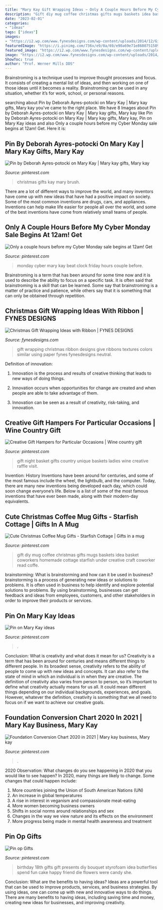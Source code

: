 ```yaml
---
title: "Mary Kay Gift Wrapping Ideas ~ Only A Couple Hours Before My Cyber Monday Sale Begins At 12am! Get"
description: "Gift diy mug coffee christmas gifts mugs baskets idea basket coworkers homemade cottage starfish under creative craft coworker read coffe"
date: "2023-02-01"
categories:
- "ideas"
tags: ["ideas"]
images:
- "https://i2.wp.com/www.fynesdesigns.com/wp-content/uploads/2014/12/Gift-wrapping-neutral-red.jpg?resize=700%2C1004"
featuredImage: "https://i.pinimg.com/736x/e9/0a/69/e90a69e71e868075158926f1c1447aea.jpg"
featured_image: "https://i2.wp.com/www.fynesdesigns.com/wp-content/uploads/2014/12/Gift-wrapping-neutral-red.jpg?resize=700%2C1004"
image: "https://i2.wp.com/www.fynesdesigns.com/wp-content/uploads/2014/12/Gift-wrapping-neutral-red.jpg?resize=700%2C1004"
ShowToc: true
author: "Prof. Werner Mills DDS"
---
```



Brainstroming is a technique used to improve thought processes and focus. It consists of creating a mental list of ideas, and then working on one of those ideas until it becomes a reality. Brainstroming can be used in any situation, whether it’s for work, school, or personal reasons.

	

		
searching about Pin by Deborah Ayres-potocki on Mary Kay | Mary kay gifts, Mary kay you've came to the right place. We have 8 Images about Pin by Deborah Ayres-potocki on Mary Kay | Mary kay gifts, Mary kay like Pin by Deborah Ayres-potocki on Mary Kay | Mary kay gifts, Mary kay, Pin on Mary Kay ideas and also Only a couple hours before my Cyber Monday sale begins at 12am! Get. Here it is:
		
    
## Pin By Deborah Ayres-potocki On Mary Kay | Mary Kay Gifts, Mary Kay

<img loading=lazy src="https://i.pinimg.com/originals/44/20/4d/44204d940d1cb98387e01d4cbf044d20.png" onerror="this.onerror=null;this.src='https://tse2.mm.bing.net/th?id=OIP.YL1K5rhnAM9zLW-qzpsTIQHaNL&amp;pid=15.1';" alt="Pin by Deborah Ayres-potocki on Mary Kay | Mary kay gifts, Mary kay">

_Source: pinterest.com_

>christmas gifts kay mary brush. 

	

There are a lot of different ways to improve the world, and many inventors have come up with new ideas that have had a positive impact on society. Some of the most common inventions are drugs, cars, and appliances. Inventions can help make life easier for people all over the world, and some of the best inventions have come from relatively small teams of people.

    
## Only A Couple Hours Before My Cyber Monday Sale Begins At 12am! Get

<img loading=lazy src="https://s-media-cache-ak0.pinimg.com/736x/8b/ab/54/8bab541831047ceaedd39173ce54130e.jpg" onerror="this.onerror=null;this.src='https://tse4.mm.bing.net/th?id=OIP.0slOv5-7aRw3Gw_jxQd2TQHaML&amp;pid=15.1';" alt="Only a couple hours before my Cyber Monday sale begins at 12am! Get">

_Source: pinterest.com_

>monday cyber mary kay beat clock friday hours couple before. 

	

Brainstroming is a term that has been around for some time now and it is used to describe the ability to focus on a specific task. It is often said that brainstroming is a skill that can be learned. Some say that brainstroming is a matter of practice and patience, while others say that it is something that can only be obtained through repetition.

    
## Christmas Gift Wrapping Ideas With Ribbon | FYNES DESIGNS

<img loading=lazy src="https://i2.wp.com/www.fynesdesigns.com/wp-content/uploads/2014/12/Gift-wrapping-neutral-red.jpg?resize=700%2C1004" onerror="this.onerror=null;this.src='https://tse2.mm.bing.net/th?id=OIP.HynVNYwKrMsUzGyByYac4gHaKn&amp;pid=15.1';" alt="Christmas Gift Wrapping Ideas with Ribbon | FYNES DESIGNS">

_Source: fynesdesigns.com_

>gift wrapping christmas ribbon designs give ribbons textures colors similar using paper fynes fynesdesigns neutral. 

	

Definition of innovation:
1. Innovation is the process and results of creative thinking that leads to new ways of doing things.
2. Innovation occurs when opportunities for change are created and when people are able to take advantage of them.

3. Innovation can be seen as a result of creativity, risk-taking, and innovation.

    
## Creative Gift Hampers For Particular Occasions | Wine Country Gift

<img loading=lazy src="https://i.pinimg.com/736x/e6/15/c1/e615c10aee42af6dd5854dbaecf519ae--gift-basket-ideas-cute-gift-ideas.jpg" onerror="this.onerror=null;this.src='https://tse2.mm.bing.net/th?id=OIP.pAuCj_hjPdokQ-Wi1WlXAAHaF6&amp;pid=15.1';" alt="Creative Gift Hampers for Particular Occasions | Wine country gift">

_Source: pinterest.com_

>gift night basket gifts country unique baskets ladies wine creative raffle visit. 

	

Invention: History
Inventions have been around for centuries, and some of the most famous include the wheel, the lightbulb, and the computer. Today, there are many new inventions being developed each day, which could soon change everyone’s life. Below is a list of some of the most famous inventions that have ever been made, along with their modern-day equivalents.

    
## Cute Christmas Coffee Mug Gifts - Starfish Cottage | Gifts In A Mug

<img loading=lazy src="https://i.pinimg.com/originals/51/1c/73/511c7365fbb1329c555665d2e686434e.jpg" onerror="this.onerror=null;this.src='https://tse2.mm.bing.net/th?id=OIP.h3vyEgD2Q8VgL9wakPucAQHaLH&amp;pid=15.1';" alt="Cute Christmas Coffee Mug Gifts - Starfish Cottage | Gifts in a mug">

_Source: pinterest.com_

>gift diy mug coffee christmas gifts mugs baskets idea basket coworkers homemade cottage starfish under creative craft coworker read coffe. 

	

brainstorming: What is brainstorming and how can it be used in business?
brainstorming is a process of generating new ideas or solutions to problems. It is often used in business to help identify and explore potential solutions to problems. By using brainstorming, businesses can get feedback and ideas from employees, customers, and other stakeholders in order to improve their products or services.

    
## Pin On Mary Kay Ideas

<img loading=lazy src="https://i.pinimg.com/736x/e9/0a/69/e90a69e71e868075158926f1c1447aea.jpg" onerror="this.onerror=null;this.src='https://tse2.mm.bing.net/th?id=OIP.0ubbPHWNyrg5GReB6ggaeAHaIS&amp;pid=15.1';" alt="Pin on Mary Kay ideas">

_Source: pinterest.com_

>. 

	

Conclusion: What is creativity and what does it mean for us?
Creativity is a term that has been around for centuries and means different things to different people. In its broadest sense, creativity refers to the ability of people to come up with new ideas and concepts. It can also refer to the state of mind in which an individual is in when they are creative. The definition of creativity also varies from person to person, so it’s important to define what creativity actually means for us all. It could mean different things depending on our individual backgrounds, experiences, and goals. However, whatever the definition, creativity is something that we all need to focus on if we want to achieve our creative goals.

    
## Foundation Conversion Chart 2020 In 2021 | Mary Kay Business, Mary Kay

<img loading=lazy src="https://i.pinimg.com/736x/9e/8d/0a/9e8d0ac8c99ba0510184d0a53d30420f.jpg" onerror="this.onerror=null;this.src='https://tse3.mm.bing.net/th?id=OIP.Te2ae7dIXJqiQBdvaw30HQHaJk&amp;pid=15.1';" alt="Foundation Conversion Chart 2020 in 2021 | Mary kay business, Mary kay">

_Source: pinterest.com_

>. 

	

2020 Observation: What changes do you see happening in 2020 that you would like to see happen?
In 2020, many things are likely to change. Some changes that could happen include:
1. More countries joining the Union of South American Nations (UN) 
2. An increase in global temperatures 
3. A rise in interest in veganism and compassionate meat-eating 
4. More women becoming business owners 
5. Shifts in social norms around relationships and sex 
6. Changes in the way we view nature and its effects on the environment 
7. More progress being made in mental health awareness and treatment 

    
## Pin Op Gifts

<img loading=lazy src="https://i.pinimg.com/originals/56/c4/df/56c4df4c18d2ed74f997f40efc6fe898.jpg" onerror="this.onerror=null;this.src='https://tse2.mm.bing.net/th?id=OIP.Ij56vBNDkDGkkMR18pIGfQHaLH&amp;pid=15.1';" alt="Pin op Gifts">

_Source: pinterest.com_

>birthday 18th gifts gift presents diy bouquet styrofoam idea butterflies spend fun cake happy friend die flowers were candy she. 

	

Conclusion: What are the benefits to having ideas?
Ideas are a powerful tool that can be used to improve products, services, and business strategies. By using ideas, one can come up with new and innovative ways to do things. There are many benefits to having ideas, including saving time and money, creating new ideas for businesses, and improving creativity.

